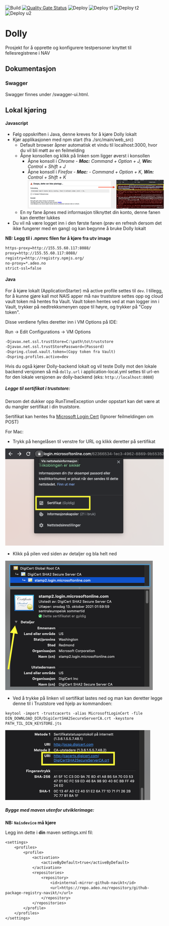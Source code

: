 ![Build](https://github.com/navikt/dolly-frontend/workflows/Build/badge.svg)
[![Quality Gate Status](https://sonarcloud.io/api/project_badges/measure?project=navikt_dolly-frontend&metric=alert_status)](https://sonarcloud.io/dashboard?id=navikt_dolly-frontend)
![Deploy](https://github.com/navikt/dolly-frontend/workflows/Deploy/badge.svg)
![Deploy t1](https://github.com/navikt/dolly-frontend/workflows/Deploy%20t1/badge.svg)
![Deploy t2](https://github.com/navikt/dolly-frontend/workflows/Deploy%20t2/badge.svg)
![Deploy u2](https://github.com/navikt/dolly-frontend/workflows/Deploy%20u2/badge.svg)

# Dolly
Prosjekt for å opprette og konfigurere testpersoner knyttet til fellesregistrene i NAV

## Dokumentasjon
### Swagger
Swagger finnes under /swagger-ui.html.

## Lokal kjøring

#### Javascript
- Følg oppskriften i Java, denne kreves for å kjøre Dolly lokalt
- Kjør applikasjonen med npm start (fra ./src/main/web_src)
    - Default browser åpner automatisk et vindu til localhost:3000, hvor du vil bli møtt av en feilmelding
    - Åpne konsollen og klikk på linken som ligger øverst i konsollen
        - Åpne konsoll i *Chrome - **Mac:** Command + Option + J, **Win:** Control + Shift + J*
        - Åpne konsoll i *Firefox - **Mac:** - Command + Option + K, **Win:** Control + Shift + K*
        ![Konsoll Login](docs/assets/konsoll_login.png)
    - En ny fane åpnes med informasjon tilknyttet din konto, denne fanen kan deretter lukkes
- Du vil nå være logget inn i den første fanen (prøv en refresh dersom det ikke fungerer med en gang) og kan begynne å bruke Dolly lokalt


**NB: Legg til i .npmrc filen for å kjøre fra utv image**

```
https-proxy=http://155.55.60.117:8088/
proxy=http://155.55.60.117:8088/
registry=http://registry.npmjs.org/
no-proxy=*.adeo.no
strict-ssl=false
```

#### Java
For å kjøre lokalt (ApplicationStarter) må active profile settes til `dev`. I tillegg, for å kunne gjøre kall mot NAIS apper må nav 
truststore settes opp og cloud vault token må hentes fra Vault. Vault token hentes ved at man logger inn i Vault, 
trykker på nedtrekksmenyen oppe til høyre, og trykker på "Copy token".

Disse verdiene fylles deretter inn i VM Options på IDE:

Run -> Edit Configurations -> VM Options 

```
-Djavax.net.ssl.trustStore=C:\path\to\truststore
-Djavax.net.ssl.trustStorePassword=(Passord)
-Dspring.cloud.vault.token=(Copy token fra Vault)
-Dspring.profiles.active=dev
```

Hvis du også kjører Dolly-backend lokalt og vil teste Dolly mot den lokale backend versjonen så må `dolly.url` i application-local.yml 
settes til url-en for den lokale versjonen av dolly-backend (eks: `http://localhost:8080`)


##### Legge til sertifikat i truststore:
Dersom det dukker opp RunTimeException under oppstart kan det være at du mangler sertifikat i din truststore.

Sertifikat kan hentes fra [Microsoft Login Cert](https://login.microsoftonline.com/62366534-1ec3-4962-8869-9b5535279d0b/login) (Ignorer feilmeldingen om POST)

For Mac:
- Trykk på hengelåsen til venstre for URL og klikk deretter på sertifikat

 ![Microsoft Sertifikat](docs/assets/microsoft_keychain.png)

- Klikk på pilen ved siden av detaljer og bla helt ned

 ![Sertifikat Detaljer](docs/assets/cert_details.png)

- Ved å trykke på linken vil sertifikat lastes ned og man kan deretter legge denne til i Truststore ved hjelp av kommandoen:
```
keytool -import -trustcacerts -alias MicrosoftLoginCert -file DIN_DOWNLOAD_DIR/DigiCertSHA2SecureServerCA.crt -keystore PATH_TIL_DIN_KEYSTORE.jts
```

 ![Sertifikat Download](docs/assets/cert_download.png)

##### Bygge med maven utenfor utviklerimage:

**NB: `Naisdevice` må kjøre**

Legg inn dette i **din** maven settings.xml fil:
```
<settings>
    <profiles>
        <profile>
            <activation>
                <activeByDefault>true</activeByDefault>
            </activation>
            <repositories>
                <repository>
                    <id>internal-mirror-github-navikt</id>
                    <url>https://repo.adeo.no/repository/github-package-registry-navikt/</url>
                </repository>
            </repositories>
        </profile>
    </profiles>
</settings>
```